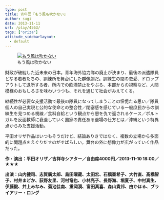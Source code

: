 ```yaml
---
type: post
title: 青年団『もう風も吹かない』
author: sugi
date: 2013-11-11
url: /play/4563/
tags: ["oriza"]
attitude_sidebarlayout:
  - default
---
```

<figure id="attachment_4564" style="width: 213px;" class="wp-caption alignleft"><a href="http://i0.wp.com/asharpminor.com/wp-content/uploads/2013/11/moukazewafukanai.jpg" onclick="_gaq.push(['_trackEvent', 'outbound-article', 'http://asharpminor.com/wp-content/uploads/2013/11/moukazewafukanai.jpg', '']);" ><img src="http://i0.wp.com/asharpminor.com/wp-content/uploads/2013/11/moukazewafukanai.jpg?resize=213%2C300" alt="もう風は吹かない" class="size-medium wp-image-4564" data-recalc-dims="1" /></a><figcaption class="wp-caption-text">もう風は吹かない</figcaption></figure> 

財政が破綻した近未来の日本。青年海外協力隊の廃止が決まり、最後の派遣隊員となる若者たちの、訓練所を舞台にした群像劇だ。訓練生の間の恋愛、ドロップアウトして退所する者、所内での飲酒禁止をやぶる、本部からの視察など、人間模様のおもしろさを味わいつつも、それを通じて社会がみえてくる。

継続性が必要な支援活動で最後の隊員になってしまうことの忸怩たる思い／隊員個人の自己実現と公的な使命との整合性／閉塞感を感じている一般庶民からの訓練生を見つめる視線／食料自給という観点から恩を仇で返されるケース／ポルトガルを反面教師に衰退していく国家の責任ある退場の仕方とは／沖縄という特異点からみた支援活動。

平田オリザ作品はいつもそうだけど、結論ありきではなく、複数の立場から多面的に問題点をえぐりだすのがすばらしい。舞台の外に想像力が広がっていく作品だった。

**作・演出：平田オリザ／吉祥寺シアター／自由席4000円／2013-11-10 18:00／★★★**

**出演：山内健司、志賀廣太郎、島田曜蔵、太田宏、石橋亜希子、大竹直、髙橋智子、村井まどか、荻野友里、河村竜也、小林亮子、長野海、堀夏子、中村真生、伊藤毅、井上みなみ、菊池佳南、重岡漠、富田真喜、森山貴邦、由かほる、ブライアリー・ロング**
